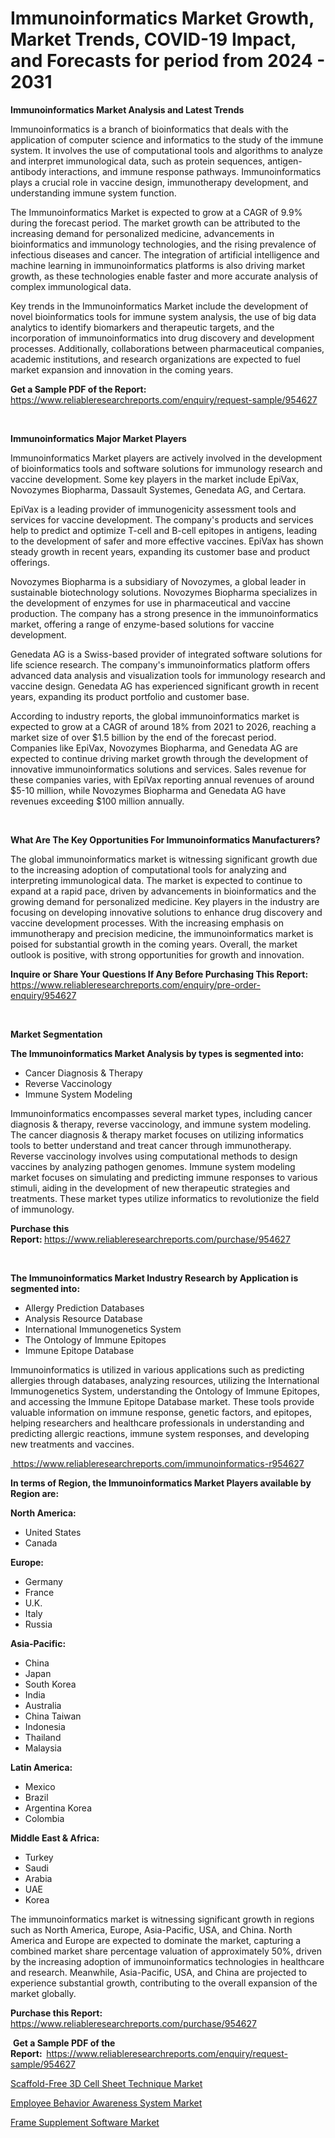 <p><h1>Immunoinformatics Market Growth, Market Trends, COVID-19 Impact, and Forecasts for period from 2024 - 2031</h1></p><p><strong>Immunoinformatics Market Analysis and Latest Trends</strong></p>
<p><p>Immunoinformatics is a branch of bioinformatics that deals with the application of computer science and informatics to the study of the immune system. It involves the use of computational tools and algorithms to analyze and interpret immunological data, such as protein sequences, antigen-antibody interactions, and immune response pathways. Immunoinformatics plays a crucial role in vaccine design, immunotherapy development, and understanding immune system function.</p><p>The Immunoinformatics Market is expected to grow at a CAGR of 9.9% during the forecast period. The market growth can be attributed to the increasing demand for personalized medicine, advancements in bioinformatics and immunology technologies, and the rising prevalence of infectious diseases and cancer. The integration of artificial intelligence and machine learning in immunoinformatics platforms is also driving market growth, as these technologies enable faster and more accurate analysis of complex immunological data.</p><p>Key trends in the Immunoinformatics Market include the development of novel bioinformatics tools for immune system analysis, the use of big data analytics to identify biomarkers and therapeutic targets, and the incorporation of immunoinformatics into drug discovery and development processes. Additionally, collaborations between pharmaceutical companies, academic institutions, and research organizations are expected to fuel market expansion and innovation in the coming years.</p></p>
<p><strong>Get a Sample PDF of the Report:&nbsp;</strong> <a href="https://www.reliableresearchreports.com/enquiry/request-sample/954627">https://www.reliableresearchreports.com/enquiry/request-sample/954627</a></p>
<p>&nbsp;</p>
<p><strong>Immunoinformatics Major Market Players</strong></p>
<p><p>Immunoinformatics Market players are actively involved in the development of bioinformatics tools and software solutions for immunology research and vaccine development. Some key players in the market include EpiVax, Novozymes Biopharma, Dassault Systemes, Genedata AG, and Certara.</p><p>EpiVax is a leading provider of immunogenicity assessment tools and services for vaccine development. The company's products and services help to predict and optimize T-cell and B-cell epitopes in antigens, leading to the development of safer and more effective vaccines. EpiVax has shown steady growth in recent years, expanding its customer base and product offerings.</p><p>Novozymes Biopharma is a subsidiary of Novozymes, a global leader in sustainable biotechnology solutions. Novozymes Biopharma specializes in the development of enzymes for use in pharmaceutical and vaccine production. The company has a strong presence in the immunoinformatics market, offering a range of enzyme-based solutions for vaccine development.</p><p>Genedata AG is a Swiss-based provider of integrated software solutions for life science research. The company's immunoinformatics platform offers advanced data analysis and visualization tools for immunology research and vaccine design. Genedata AG has experienced significant growth in recent years, expanding its product portfolio and customer base.</p><p>According to industry reports, the global immunoinformatics market is expected to grow at a CAGR of around 18% from 2021 to 2026, reaching a market size of over $1.5 billion by the end of the forecast period. Companies like EpiVax, Novozymes Biopharma, and Genedata AG are expected to continue driving market growth through the development of innovative immunoinformatics solutions and services. Sales revenue for these companies varies, with EpiVax reporting annual revenues of around $5-10 million, while Novozymes Biopharma and Genedata AG have revenues exceeding $100 million annually.</p></p>
<p>&nbsp;</p>
<p><strong>What Are The Key Opportunities For Immunoinformatics Manufacturers?</strong></p>
<p><p>The global immunoinformatics market is witnessing significant growth due to the increasing adoption of computational tools for analyzing and interpreting immunological data. The market is expected to continue to expand at a rapid pace, driven by advancements in bioinformatics and the growing demand for personalized medicine. Key players in the industry are focusing on developing innovative solutions to enhance drug discovery and vaccine development processes. With the increasing emphasis on immunotherapy and precision medicine, the immunoinformatics market is poised for substantial growth in the coming years.  Overall, the market outlook is positive, with strong opportunities for growth and innovation.</p></p>
<p><strong>Inquire or Share Your Questions If Any Before Purchasing This Report:</strong> <a href="https://www.reliableresearchreports.com/enquiry/pre-order-enquiry/954627">https://www.reliableresearchreports.com/enquiry/pre-order-enquiry/954627</a></p>
<p>&nbsp;</p>
<p><strong>Market Segmentation</strong></p>
<p><strong>The Immunoinformatics Market Analysis by types is segmented into:</strong></p>
<p><ul><li>Cancer Diagnosis & Therapy</li><li>Reverse Vaccinology</li><li>Immune System Modeling</li></ul></p>
<p><p>Immunoinformatics encompasses several market types, including cancer diagnosis & therapy, reverse vaccinology, and immune system modeling. The cancer diagnosis & therapy market focuses on utilizing informatics tools to better understand and treat cancer through immunotherapy. Reverse vaccinology involves using computational methods to design vaccines by analyzing pathogen genomes. Immune system modeling market focuses on simulating and predicting immune responses to various stimuli, aiding in the development of new therapeutic strategies and treatments. These market types utilize informatics to revolutionize the field of immunology.</p></p>
<p><strong>Purchase this Report:&nbsp;</strong><a href="https://www.reliableresearchreports.com/purchase/954627">https://www.reliableresearchreports.com/purchase/954627</a></p>
<p>&nbsp;</p>
<p><strong>The Immunoinformatics Market Industry Research by Application is segmented into:</strong></p>
<p><ul><li>Allergy Prediction Databases</li><li>Analysis Resource Database</li><li>International Immunogenetics System</li><li>The Ontology of Immune Epitopes</li><li>Immune Epitope Database</li></ul></p>
<p><p>Immunoinformatics is utilized in various applications such as predicting allergies through databases, analyzing resources, utilizing the International Immunogenetics System, understanding the Ontology of Immune Epitopes, and accessing the Immune Epitope Database market. These tools provide valuable information on immune response, genetic factors, and epitopes, helping researchers and healthcare professionals in understanding and predicting allergic reactions, immune system responses, and developing new treatments and vaccines.</p></p>
<p><a href="https://www.reliableresearchreports.com/immunoinformatics-r954627">&nbsp;https://www.reliableresearchreports.com/immunoinformatics-r954627</a></p>
<p><strong>In terms of Region, the Immunoinformatics Market Players available by Region are:</strong></p>
<p>
    <p> <strong> North America: </strong>
        <ul>
            <li>United States</li>
            <li>Canada</li>
        </ul>
        </p> 
    <p> <strong> Europe: </strong>
        <ul>
            <li>Germany</li>
            <li>France</li>
            <li>U.K.</li>
            <li>Italy</li>
            <li>Russia</li>
        </ul>
        </p> 
    <p> <strong> Asia-Pacific: </strong>
        <ul>
            <li>China</li>
            <li>Japan</li>
            <li>South Korea</li>
            <li>India</li>
            <li>Australia</li>
            <li>China Taiwan</li>
            <li>Indonesia</li>
            <li>Thailand</li>
            <li>Malaysia</li>
        </ul>
        </p> 
    <p> <strong> Latin America: </strong>
        <ul>
            <li>Mexico</li>
            <li>Brazil</li>
            <li>Argentina Korea</li>
            <li>Colombia</li>
        </ul>
        </p> 
    <p> <strong> Middle East & Africa: </strong>
        <ul>
            <li>Turkey</li>
            <li>Saudi</li>
            <li>Arabia</li>
            <li>UAE</li>
            <li>Korea</li>
        </ul>
    </p>
    </p>
<p><p>The immunoinformatics market is witnessing significant growth in regions such as North America, Europe, Asia-Pacific, USA, and China. North America and Europe are expected to dominate the market, capturing a combined market share percentage valuation of approximately 50%, driven by the increasing adoption of immunoinformatics technologies in healthcare and research. Meanwhile, Asia-Pacific, USA, and China are projected to experience substantial growth, contributing to the overall expansion of the market globally.</p></p>
<p><strong>Purchase this Report: </strong><a href="https://www.reliableresearchreports.com/purchase/954627">https://www.reliableresearchreports.com/purchase/954627</a></p>
<p>&nbsp;<strong>Get a Sample PDF of the Report:&nbsp;&nbsp;</strong><a href="https://www.reliableresearchreports.com/enquiry/request-sample/954627">https://www.reliableresearchreports.com/enquiry/request-sample/954627</a></p>
<p><strong></strong></p>
<p><p><a href="https://www.linkedin.com/pulse/scaffold-free-3d-cell-sheet-technique-market-furnishes-8ynne">Scaffold-Free 3D Cell Sheet Technique Market</a></p><p><a href="https://www.linkedin.com/pulse/decoding-employee-behavior-awareness-system-market-vhpse">Employee Behavior Awareness System Market</a></p><p><a href="https://www.linkedin.com/pulse/frame-supplement-software-market-size-trends-complete-industry-qcame">Frame Supplement Software Market</a></p></p>